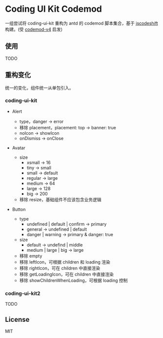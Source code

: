 # Coding UI Kit Codemod

一组尝试将 coding-ui-kit 重构为 antd 的 codemod 脚本集合，基于 [jscodeshift](https://github.com/facebook/jscodeshift) 构建。(受 [codemod-v4](https://github.com/ant-design/codemod-v4) 启发)

## 使用

TODO

## 重构变化

统一的变化，组件统一从单包引入。

### coding-ui-kit

- Alert

  - type，danger -> error
  - 移除 placement，placement: top -> banner: true
  - noIcon -> showIcon
  - onDismiss -> onClose

- Avatar

  - size
    - xsmall -> 16
    - tiny -> small
    - small -> default
    - regular -> large
    - medium -> 64
    - large -> 128
    - big -> 200
  - 移除 resize，基础组件不应该包含业务逻辑

- Button
  - type
    - undefined | default | confirm -> primary
    - general -> undefined | default
    - danger | warning -> primary & danger: true
  - size
    - default -> undefind | middle
    - medium | large | big -> large
  - 移除 empty
  - 移除 leftIcon，可根据 children 和 loading 渲染
  - 移除 rightIcon，可在 children 中直接渲染
  - 移除 getLoadingIcon，可在 children 中直接渲染
  - 移除 showChildrenWhenLoading，可根据 loading 控制

### coding-ui-kit2

TODO

## License

MIT

